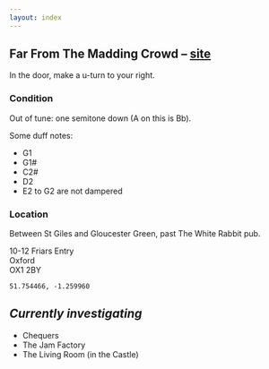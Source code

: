 ```yaml
---
layout: index
---
```


## Far From The Madding Crowd – [site](http://www.maddingcrowd.co.uk/)

In the door, make a u-turn to your right.

### Condition

Out of tune: one semitone down (A on this is Bb).

Some duff notes:

- G1
- G1#
- C2#
- D2
- E2 to G2 are not dampered

### Location

Between St Giles and Gloucester Green, past The White Rabbit pub.

10-12 Friars Entry<br>
Oxford<br>
OX1 2BY

`51.754466, -1.259960`

## *Currently investigating*

- Chequers
- The Jam Factory
- The Living Room (in the Castle)

